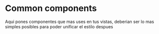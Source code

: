 # Common components

Aqui pones componentes que mas uses en tus vistas, deberian ser lo mas simples posibles para poder unificar el estilo despues
